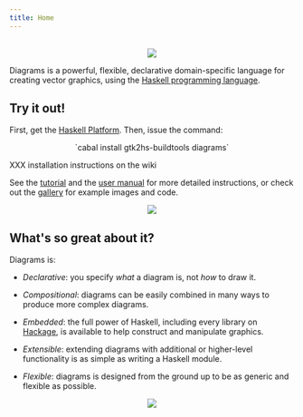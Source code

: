 ```yaml
---
title: Home
---
```


<br />

<div align="center">
<img src="/images/Logo.png" />
</div>

Diagrams is a powerful, flexible, declarative domain-specific language
for creating vector graphics, using the
[Haskell programming language](http://haskell.org/).

Try it out!
-----------

First, get the
[Haskell Platform](http://hackage.haskell.org/platform/).  Then, issue
the command:

<div align="center">
`cabal install gtk2hs-buildtools diagrams`
</div>

XXX installation instructions on the wiki

See the [tutorial](/tutorial/DiagramsTutorial.html) and the
[user manual](http://projects.haskell.org/diagrams/manual/diagrams-manual.html)
for more detailed instructions, or check out the
[gallery](/gallery.html) for example images and code.

<div align="center">
<img src="/images/Paradox-small.png" style="vertical-align: middle"; />
</div>

What's so great about it?
-------------------------

Diagrams is:

* *Declarative*: you specify *what* a diagram is, not *how* to draw it.

* *Compositional*: diagrams can be easily combined in many ways to produce
   more complex diagrams.

* *Embedded*: the full power of Haskell, including every library on
   [Hackage](http://hackage.haskell.org), is available to help construct and manipulate graphics.

* *Extensible*: extending diagrams with additional or higher-level
   functionality is as simple as writing a Haskell module.

* *Flexible*: diagrams is designed from the ground up to be as generic
   and flexible as possible.

<div align="center" >
<img src="/images/Pentaflake-small.png"  style="vertical-align: middle"; />
</div>


